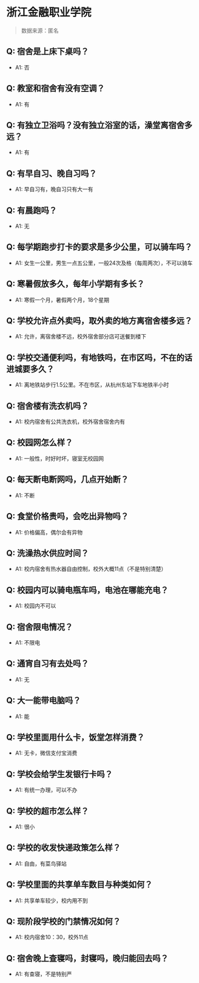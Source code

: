 # 浙江金融职业学院

> 数据来源：匿名

## Q: 宿舍是上床下桌吗？

- A1: 否

## Q: 教室和宿舍有没有空调？

- A1: 有

## Q: 有独立卫浴吗？没有独立浴室的话，澡堂离宿舍多远？

- A1: 有

## Q: 有早自习、晚自习吗？

- A1: 早自习有，晚自习只有大一有

## Q: 有晨跑吗？

- A1: 无

## Q: 每学期跑步打卡的要求是多少公里，可以骑车吗？

- A1: 女生一公里，男生一点五公里，一般24次及格（每周两次），不可以骑车

## Q: 寒暑假放多久，每年小学期有多长？

- A1: 寒假一个月，暑假两个月，18个星期

## Q: 学校允许点外卖吗，取外卖的地方离宿舍楼多远？

- A1: 允许，离宿舍楼不远，校外宿舍部分店可送餐到楼下

## Q: 学校交通便利吗，有地铁吗，在市区吗，不在的话进城要多久？

- A1: 离地铁站步行1.5公里。不在市区，从杭州东站下车地铁半小时

## Q: 宿舍楼有洗衣机吗？

- A1: 校内宿舍有公共洗衣机，校外宿舍宿舍内有

## Q: 校园网怎么样？

- A1: 一般性，时好时坏，寝室无校园网

## Q: 每天断电断网吗，几点开始断？

- A1: 不断

## Q: 食堂价格贵吗，会吃出异物吗？

- A1: 价格偏高，偶尔会有异物

## Q: 洗澡热水供应时间？

- A1: 校内宿舍有热水器自由控制，校外大概11点（不是特别清楚）

## Q: 校园内可以骑电瓶车吗，电池在哪能充电？

- A1: 校园内不可以

## Q: 宿舍限电情况？

- A1: 不限电

## Q: 通宵自习有去处吗？

- A1: 无

## Q: 大一能带电脑吗？

- A1: 能

## Q: 学校里面用什么卡，饭堂怎样消费？

- A1: 无卡，微信支付宝消费

## Q: 学校会给学生发银行卡吗？

- A1: 有统一办理，可以不办

## Q: 学校的超市怎么样？

- A1: 很小

## Q: 学校的收发快递政策怎么样？

- A1: 自由，有菜鸟驿站

## Q: 学校里面的共享单车数目与种类如何？

- A1: 共享单车较少，校内用不到

## Q: 现阶段学校的门禁情况如何？

- A1: 校内宿舍10：30，校外11点

## Q: 宿舍晚上查寝吗，封寝吗，晚归能回去吗？

- A1: 有查寝，不是特别严

